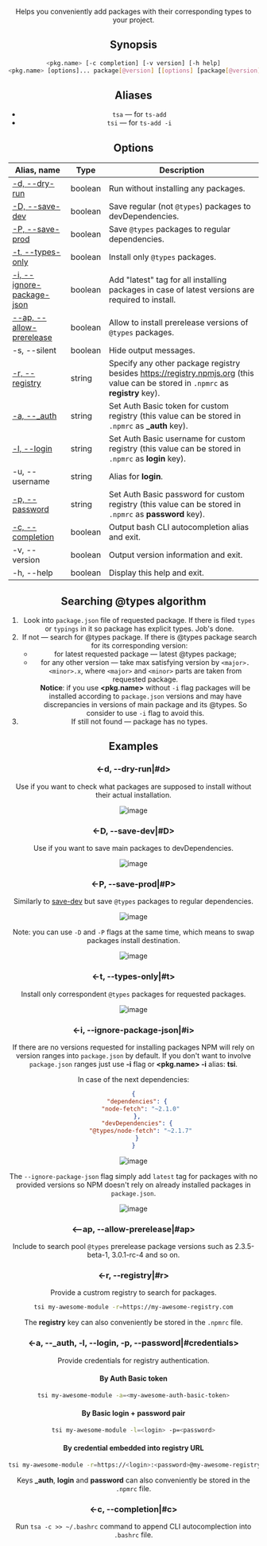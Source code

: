 <header>

Helps you conveniently add packages with their corresponding types to your project.

<globalInstallation>
<npxAlso>

## Synopsis
```bash
<pkg.name> [-c completion] [-v version] [-h help]
<pkg.name> [options]... package[@version] [[options] [package[@version]]]...
```

## Aliases
- `tsa` — for `ts-add`
- `tsi` — for `ts-add -i`

## Options
| Alias, name                       | Type    | Description
|-----------------------------------|---------|-
| [-d, --dry-run](<#d>)             | boolean | Run without installing any packages.
| [-D, --save-dev](<#D>)            | boolean | Save regular (not `@types`) packages to devDependencies.
| [-P, --save-prod](<#P>)           | boolean | Save `@types` packages to regular dependencies.
| [-t, --types-only](<#t>)          | boolean | Install only `@types` packages.
| [-i, --ignore-package-json](<#i>) | boolean | Add "latest" tag for all installing packages in case of latest versions are required to install.
| [--ap, --allow-prerelease](<#ap>) | boolean | Allow to install prerelease versions of `@types` packages.
| -s, --silent                      | boolean | Hide output messages.
| [-r, --registry](<#r>)            | string  | Specify any other package registry besides https://registry.npmjs.org (this value can be stored in `.npmrc` as **registry** key).
| [-a, --_auth](<#credentials>)     | string  | Set Auth Basic token for custom registry (this value can be stored in `.npmrc` as **_auth** key).
| [-l, --login](<#credentials>)     | string  | Set Auth Basic username for custom registry (this value can be stored in `.npmrc` as **login** key).
| -u, --username                    | string  | Alias for **login**.
| [-p, --password](<#credentials>)  | string  | Set Auth Basic password for custom registry (this value can be stored in `.npmrc` as **password** key).
| [-c, --completion](<#c>)          | boolean | Output bash CLI autocompletion alias and exit.
| -v, --version                     | boolean | Output version information and exit.
| -h, --help                        | boolean | Display this help and exit.

## Searching @types algorithm
1. Look into `package.json` file of requested package. If there is filed `types` or `typings` in it so package has explicit types. Job's done.
2. If not — search for @types package. If there is @types package search for its corresponding version:
   - for latest requested package — latest @types package;
   - for any other version — take max satisfying version by `<major>.<minor>.x`, where `<major>` and `<minor>` parts are taken from requested package.\
   **Notice**: if you use **<pkg.name>** without `-i` flag packages will be installed according to `package.json` versions and may have discrepancies in versions of main package and its @types. So consider to use `-i` flag to avoid this.
3. If still not found — package has no types.

## Examples
### <-d, --dry-run|#d>
Use if you want to check what packages are supposed to install without their actual installation.

![image](https://user-images.githubusercontent.com/16370704/117040928-15673000-ad13-11eb-8ad0-b5b1b81908da.png)

### <-D, --save-dev|#D>
Use if you want to save main packages to devDependencies.

![image](https://user-images.githubusercontent.com/16370704/117041052-36c81c00-ad13-11eb-9fb3-f6d0976d23bc.png)

### <-P, --save-prod|#P>
Similarly to [save-dev](<#D>) but save `@types` packages to regular dependencies.

![image](https://user-images.githubusercontent.com/16370704/118207155-b751ef80-b46c-11eb-93e9-f04707a9a2a0.png)

Note: you can use `-D` and `-P` flags at the same time, which means to swap packages install destination.

![image](https://user-images.githubusercontent.com/16370704/118167875-d9794c80-b42f-11eb-98fa-ee4bfeca2e2a.png)

### <-t, --types-only|#t>
Install only correspondent `@types` packages for requested packages.

![image](https://user-images.githubusercontent.com/16370704/118170474-cf0c8200-b432-11eb-96e6-4879ec9a62bd.png)

### <-i, --ignore-package-json|#i>
If there are no versions requested for installing packages NPM will rely on version ranges into `package.json` by default. If you don't want to involve `package.json` ranges just use **-i** flag or **<pkg.name> -i** alias: **tsi**.

In case of the next dependencies:
```json
{
  "dependencies": {
    "node-fetch": "~2.1.0"
  },
  "devDependencies": {
    "@types/node-fetch": "~2.1.7"
  }
}
```

![image](https://user-images.githubusercontent.com/16370704/118171224-c8cad580-b433-11eb-8af0-118540f833ba.png)

The `--ignore-package-json` flag simply add `latest` tag for packages with no provided versions so NPM doesn't rely on already installed packages in `package.json`.

![image](https://user-images.githubusercontent.com/16370704/118171663-23fcc800-b434-11eb-8e37-576ffdcfa604.png)

### <--ap, --allow-prerelease|#ap>
Include to search pool `@types` prerelease package versions such as 2.3.5-beta-1, 3.0.1-rc-4 and so on.

### <-r, --registry|#r>
Provide a custrom registry to search for packages.
```bash
tsi my-awesome-module -r=https://my-awesome-registry.com
```

The **registry** key can also conveniently be stored in the `.npmrc` file.

### <-a, --_auth, -l, --login, -p, --password|#credentials>
Provide credentials for registry authentication.

#### By Auth Basic token
```bash
tsi my-awesome-module -a=<my-awesome-auth-basic-token>
```

#### By Basic login + password pair
```bash
tsi my-awesome-module -l=<login> -p=<password>
```

#### By credential embedded into registry URL
```bash
tsi my-awesome-module -r=https://<login>:<password>@my-awesome-registry.com
```

Keys **_auth**, **login** and **password** can also conveniently be stored in the `.npmrc` file.

### <-c, --completion|#c>
Run `tsa -c >> ~/.bashrc` command to append CLI autocomplection into `.bashrc` file.

<noTesting>

<suggestions>
